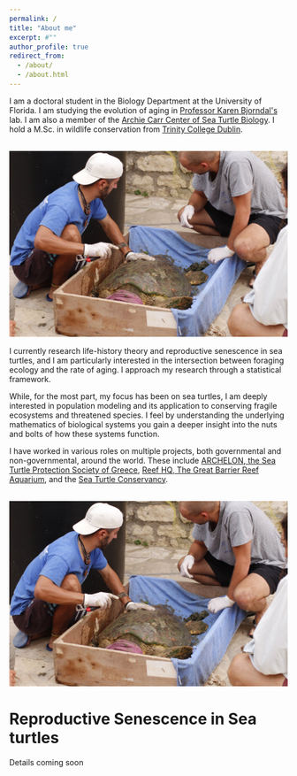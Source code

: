 ```yaml
---
permalink: /
title: "About me"
excerpt: #""
author_profile: true
redirect_from: 
  - /about/
  - /about.html
---
```



I am a doctoral student in the Biology Department at the University of Florida. I am studying the evolution of aging in [Professor Karen Bjorndal's](https://biology.ufl.edu/bjorndal/) lab. I am also a member of the [Archie Carr Center of Sea Turtle Biology](https://accstr.ufl.edu/). I hold a M.Sc. in wildlife conservation from [Trinity College Dublin](https://naturalscience.tcd.ie/postgraduate/msc-biodiversity/). 

<br/><img src='/images/sea_turtle_greece2.png'>

I currently research life-history theory and reproductive senescence in sea turtles, and I am particularly interested in the intersection between foraging ecology and the rate of aging. I approach my research through a statistical framework. 

While, for the most part, my focus has been on sea turtles, I am deeply interested in population modeling and its application to conserving fragile ecosystems and threatened species. I feel by understanding the underlying mathematics of biological systems you gain a deeper insight into the nuts and bolts of how these systems function.

I have worked in various roles on multiple projects, both governmental and non-governmental, around the world. These include [ARCHELON, the Sea Turtle Protection Society of Greece](https://www.archelon.gr/index_eng.php), [Reef HQ, The Great Barrier Reef Aquarium](https://www.reefhq.com.au), and the [Sea Turtle Conservancy](https://conserveturtles.org). 

<br/><img src='/images/sea_turtle_greece1.png'>

Reproductive Senescence in Sea turtles
==============================

Details coming soon
